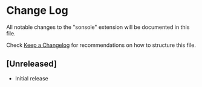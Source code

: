 # Change Log

All notable changes to the "sonsole" extension will be documented in this file.

Check [Keep a Changelog](http://keepachangelog.com/) for recommendations on how to structure this file.

## [Unreleased]

- Initial release